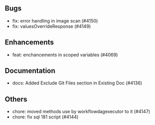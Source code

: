 ## Bugs
- fix: error handling in image scan (#4150)
- fix: valuesOverrideResponse (#4149)
## Enhancements
- feat: enchancements in scoped variables (#4069)
## Documentation
- docs: Added Exclude Git Files section in Existing Doc (#4136)
## Others
- chore: moved methods use by workflowdagexecutor to it (#4147)
- chore: fix sql 181 script  (#4144)
